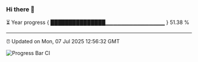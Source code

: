 ### Hi there 👋

⏳ Year progress { ███████████████▁▁▁▁▁▁▁▁▁▁▁▁▁▁▁ } 51.38 %

---

⏰ Updated on Mon, 07 Jul 2025 12:56:32 GMT

![Progress Bar CI](https://github.com/DhruviPatel157/GitHub-Actions-Demo/workflows/Progress%20Bar%20CI/badge.svg)
